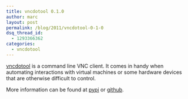 ```yaml
---
title: vncdotool 0.1.0
author: marc
layout: post
permalink: /blog/2011/vncdotool-0-1-0
dsq_thread_id:
  - 1293366362
categories:
  - vncdotool
---
```

[vncdotool][1] is a command line VNC client. It comes in handy when automating interactions with virtual machines or some hardware devices that are otherwise difficult to control.

More information can be found at [pypi][1] or [github][2].

 [1]: http://pypi.python.org/pypi/vncdotool
 [2]: https://github.com/sibson/vncdotool
